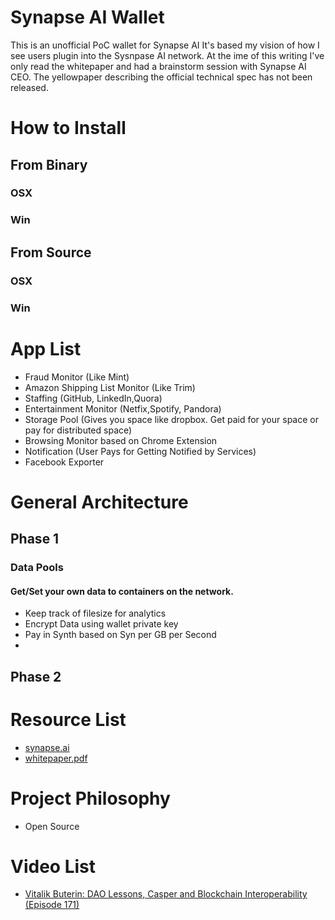 # Synapse AI Wallet
This is an unofficial PoC wallet for Synapse AI
It's based my vision of how I see users plugin into the Sysnpase AI network.
At the ime of this writing I've only read the whitepaper and had a brainstorm session with Synapse AI CEO.
The yellowpaper describing the official technical spec has not been released.

# How to Install
## From Binary
### OSX

### Win
## From Source
### OSX

### Win

# App List
* Fraud Monitor (Like Mint)
* Amazon Shipping List Monitor (Like Trim)
* Staffing (GitHub, LinkedIn,Quora)
* Entertainment Monitor (Netfix,Spotify, Pandora)
* Storage Pool (Gives you space like dropbox. Get paid for your space or pay for distributed space)
* Browsing Monitor based on Chrome Extension
* Notification (User Pays for Getting Notified by Services)
* Facebook Exporter

# General Architecture
## Phase 1
### Data Pools
#### Get/Set your own data to containers on the network.
* Keep track of filesize for analytics
* Encrypt Data using wallet private key
* Pay in Synth based on Syn per GB per Second
*
## Phase 2


# Resource List
* [synapse.ai](https://synapse.ai/ "https://synapse.ai/")
* [whitepaper.pdf](https://s3.amazonaws.com/synapseai/whitepaper/whitepaper.pdf)



# Project Philosophy
* Open Source

# Video List
* [Vitalik Buterin: DAO Lessons, Casper and Blockchain Interoperability (Episode 171)](https://www.youtube.com/watch?v=3p8CGBgLTZQ)